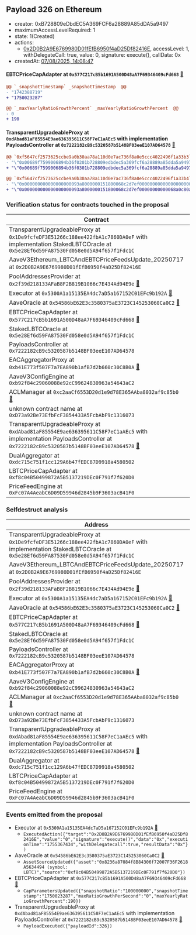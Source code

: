 ## Payload 326 on Ethereum

- creator: 0xB728809eDbdEC5A369FCF6a28889A85dDA5a9497
- maximumAccessLevelRequired: 1
- state: 1(Created)
- actions:
  - [0x2D0B2A9E6769980D01fEfB6950f4aD25Df82416E](https://etherscan.io/tx/0x2D0B2A9E6769980D01fEfB6950f4aD25Df82416E), accessLevel: 1, withDelegateCall: true, value: 0, signature: execute(), callData: 0x
- createdAt: [07/08/2025, 14:08:47](https://etherscan.io/tx/0xb1a219f24d5447351ec931da40f5dbd76bd00dbcb44cf2a699e0c9a4441dfd5d)

#### EBTCPriceCapAdapter at `0x577C217cB5b1691A500D48aA7F69346409cFd668` [:ghost:](https://github.com/bgd-labs/aave-address-book  "AaveV3Ethereum.ASSETS.eBTC.ORACLE")

```diff
@@ `_snapshotTimestamp` _snapshotTimestamp  @@
- "1742388719"
+ "1750023287"

@@ `_maxYearlyRatioGrowthPercent` _maxYearlyRatioGrowthPercent  @@
- 0
+ 190

```
#### TransparentUpgradeableProxy at `0xdAbad81aF85554E9ae636395611C58F7eC1aAEc5` with implementation PayloadsController at `0x7222182cB9c5320587b5148BF03eeE107AD64578` [:ghost:](https://github.com/bgd-labs/aave-address-book  "GovernanceV3Ethereum.PAYLOADS_CONTROLLER")

```diff
@@ `0xf5647cf2573625ccbe9a0b30aa78a110d0e7ac736f8a0e5ccc4022496f1a33b3` raw  @@
- "\"0x00689f7599006894b36f0201b728809edbdec5a369fcf6a28889a85dda5a9497\""
+ "\"0x00689f7599006894b36f0301b728809edbdec5a369fcf6a28889a85dda5a9497\""

@@ `0xf5647cf2573625ccbe9a0b30aa78a110d0e7ac736f8a0e5ccc4022496f1a33b4` raw  @@
- "\"0x000000000000000000093a8000000151800068c2d7ef00000000000000000000\""
+ "\"0x000000000000000000093a8000000151800068c2d7ef00000000000068a0c80a\""

```
### Verification status for contracts touched in the proposal

| Contract | Status |
|---------|------------|
| TransparentUpgradeableProxy at `0x1De9fcfeDF3E51266c188ee422fbA1c7860DA0eF` with implementation StakedLBTCOracle at `0x5e28Ef6d59FA87530Fd058e0d5A94f657f1Fdc1C` | Contract |
| AaveV3Ethereum_LBTCAndEBTCPriceFeedsUpdate_20250717 at `0x2D0B2A9E6769980D01fEfB6950f4aD25Df82416E` | Contract |
| PoolAddressesProvider at `0x2f39d218133AFaB8F2B819B1066c7E434Ad94E9e` [:ghost:](https://github.com/bgd-labs/aave-address-book  "AaveV3Ethereum.POOL_ADDRESSES_PROVIDER") | Contract |
| Executor at `0x5300A1a15135EA4dc7aD5a167152C01EFc9b192A` [:ghost:](https://github.com/bgd-labs/aave-address-book  "AaveV2Ethereum.POOL_ADMIN") | Contract |
| AaveOracle at `0x54586bE62E3c3580375aE3723C145253060Ca0C2` [:ghost:](https://github.com/bgd-labs/aave-address-book  "AaveV3Ethereum.ORACLE") | Contract |
| EBTCPriceCapAdapter at `0x577C217cB5b1691A500D48aA7F69346409cFd668` [:ghost:](https://github.com/bgd-labs/aave-address-book  "AaveV3Ethereum.ASSETS.eBTC.ORACLE") | Contract |
| StakedLBTCOracle at `0x5e28Ef6d59FA87530Fd058e0d5A94f657f1Fdc1C` | Contract |
| PayloadsController at `0x7222182cB9c5320587b5148BF03eeE107AD64578` | Contract |
| EACAggregatorProxy at `0xb41E773f507F7a7EA890b1afB7d2b660c30C8B0A` [:ghost:](https://github.com/bgd-labs/aave-address-book  "AaveV3Ethereum.ASSETS.tBTC.ORACLE") | Contract |
| AaveV3ConfigEngine at `0xb92f84c29060088e92cC99624830963a54643aC2` | Contract |
| ACLManager at `0xc2aaCf6553D20d1e9d78E365AAba8032af9c85b0` [:ghost:](https://github.com/bgd-labs/aave-address-book  "AaveV3Ethereum.ACL_MANAGER") | Contract |
| unknown contract name at `0xD73a92Be73EfbFcF3854433A5FcbAbF9c1316073` | EOA |
| TransparentUpgradeableProxy at `0xdAbad81aF85554E9ae636395611C58F7eC1aAEc5` with implementation PayloadsController at `0x7222182cB9c5320587b5148BF03eeE107AD64578` [:ghost:](https://github.com/bgd-labs/aave-address-book  "GovernanceV3Ethereum.PAYLOADS_CONTROLLER") | Contract |
| DualAggregator at `0xdc715c751f1cc129A6b47fEDC87D9918a4580502` | Contract |
| LBTCPriceCapAdapter at `0xf8c04B50499872A5B5137219DEc0F791f7f620D0` | Contract |
| PriceFeedEngine at `0xFc07A4AeabC6D09D59946d2845b9F3603acB41F0` | Contract |

### Selfdestruct analysis

| Address | Result |
|---------|------------|
| TransparentUpgradeableProxy at `0x1De9fcfeDF3E51266c188ee422fbA1c7860DA0eF` with implementation StakedLBTCOracle at `0x5e28Ef6d59FA87530Fd058e0d5A94f657f1Fdc1C` | DelegateCall |
| AaveV3Ethereum_LBTCAndEBTCPriceFeedsUpdate_20250717 at `0x2D0B2A9E6769980D01fEfB6950f4aD25Df82416E` | DelegateCall |
| PoolAddressesProvider at `0x2f39d218133AFaB8F2B819B1066c7E434Ad94E9e` [:ghost:](https://github.com/bgd-labs/aave-address-book  "AaveV3Ethereum.POOL_ADDRESSES_PROVIDER") | DelegateCall |
| Executor at `0x5300A1a15135EA4dc7aD5a167152C01EFc9b192A` [:ghost:](https://github.com/bgd-labs/aave-address-book  "AaveV2Ethereum.POOL_ADMIN") | DelegateCall |
| AaveOracle at `0x54586bE62E3c3580375aE3723C145253060Ca0C2` [:ghost:](https://github.com/bgd-labs/aave-address-book  "AaveV3Ethereum.ORACLE") | Safe |
| EBTCPriceCapAdapter at `0x577C217cB5b1691A500D48aA7F69346409cFd668` [:ghost:](https://github.com/bgd-labs/aave-address-book  "AaveV3Ethereum.ASSETS.eBTC.ORACLE") | Safe |
| StakedLBTCOracle at `0x5e28Ef6d59FA87530Fd058e0d5A94f657f1Fdc1C` | Safe |
| PayloadsController at `0x7222182cB9c5320587b5148BF03eeE107AD64578` | Safe |
| EACAggregatorProxy at `0xb41E773f507F7a7EA890b1afB7d2b660c30C8B0A` [:ghost:](https://github.com/bgd-labs/aave-address-book  "AaveV3Ethereum.ASSETS.tBTC.ORACLE") | Safe |
| AaveV3ConfigEngine at `0xb92f84c29060088e92cC99624830963a54643aC2` | DelegateCall |
| ACLManager at `0xc2aaCf6553D20d1e9d78E365AAba8032af9c85b0` [:ghost:](https://github.com/bgd-labs/aave-address-book  "AaveV3Ethereum.ACL_MANAGER") | Safe |
| unknown contract name at `0xD73a92Be73EfbFcF3854433A5FcbAbF9c1316073` | Empty |
| TransparentUpgradeableProxy at `0xdAbad81aF85554E9ae636395611C58F7eC1aAEc5` with implementation PayloadsController at `0x7222182cB9c5320587b5148BF03eeE107AD64578` [:ghost:](https://github.com/bgd-labs/aave-address-book  "GovernanceV3Ethereum.PAYLOADS_CONTROLLER") | DelegateCall |
| DualAggregator at `0xdc715c751f1cc129A6b47fEDC87D9918a4580502` | Safe |
| LBTCPriceCapAdapter at `0xf8c04B50499872A5B5137219DEc0F791f7f620D0` | Safe |
| PriceFeedEngine at `0xFc07A4AeabC6D09D59946d2845b9F3603acB41F0` | Safe |

### Events emitted from the proposal

- Executor at `0x5300A1a15135EA4dc7aD5a167152C01EFc9b192A` [:ghost:](https://github.com/bgd-labs/aave-address-book  "AaveV2Ethereum.POOL_ADMIN")
  - `ExecutedAction({"target":"0x2D0B2A9E6769980D01fEfB6950f4aD25Df82416E","value":"0","signature":"execute()","data":"0x","executionTime":"1755367434","withDelegatecall":true,"resultData":"0x"})`
- AaveOracle at `0x54586bE62E3c3580375aE3723C145253060Ca0C2` [:ghost:](https://github.com/bgd-labs/aave-address-book  "AaveV3Ethereum.ORACLE")
  - `AssetSourceUpdated({"asset":"0x8236a87084f8B84306f72007F36F2618A5634494 (symbol: LBTC)","source":"0xf8c04B50499872A5B5137219DEc0F791f7f620D0"})`
- EBTCPriceCapAdapter at `0x577C217cB5b1691A500D48aA7F69346409cFd668` [:ghost:](https://github.com/bgd-labs/aave-address-book  "AaveV3Ethereum.ASSETS.eBTC.ORACLE")
  - `CapParametersUpdated({"snapshotRatio":"100000000","snapshotTimestamp":"1750023287","maxRatioGrowthPerSecond":"0","maxYearlyRatioGrowthPercent":190})`
- TransparentUpgradeableProxy at `0xdAbad81aF85554E9ae636395611C58F7eC1aAEc5` with implementation PayloadsController at `0x7222182cB9c5320587b5148BF03eeE107AD64578` [:ghost:](https://github.com/bgd-labs/aave-address-book  "GovernanceV3Ethereum.PAYLOADS_CONTROLLER")
  - `PayloadExecuted({"payloadId":326})`
